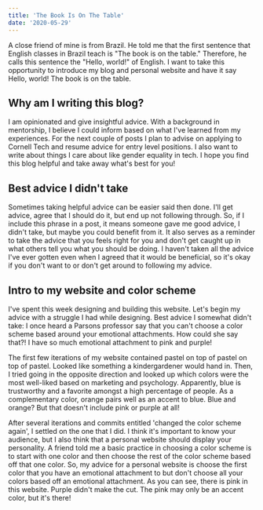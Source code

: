 ```yaml
---
title: 'The Book Is On The Table'
date: '2020-05-29'
---
```



A close friend of mine is from Brazil. He told me that the first sentence that English classes in Brazil teach is "The book is on the table." Therefore, he calls this sentence the "Hello, world!" of English. I want to take this opportunity to introduce my blog and personal website and have it say Hello, world! The book is on the table.

## Why am I writing this blog?
I am opinionated and give insightful advice. With a background in mentorship, I believe I could inform based on what I've learned from my experiences. For the next couple of posts I plan to advise on applying to Cornell Tech and resume advice for entry level positions. I also want to write about things I care about like gender equality in tech. I hope you find this blog helpful and take away what's best for you!

## Best advice I didn't take
Sometimes taking helpful advice can be easier said then done. I'll get advice, agree that I should do it, but end up not following through. So, if I include this phrase in a post, it means someone gave me good advice, I didn't take, but maybe you could benefit from it. It also serves as a reminder to take the advice that you feels right for you and don't get caught up in what others tell you what you should be doing. I haven't taken all the advice I've ever gotten even when I agreed that it would be beneficial, so it's okay if you don't want to or don't get around to following my advice.

## Intro to my website and color scheme

I've spent this week designing and building this website. Let's begin my advice with a struggle I had while designing. Best advice I somewhat didn't take: I once heard a Parsons professor say that you can't choose a color scheme based around your emotional attachments. How could she say that?! I have so much emotional attachment to pink and purple! 

The first few iterations of my website contained pastel on top of pastel on top of pastel. Looked like something a kindergardener would hand in. Then, I tried going in the opposite direction and looked up which colors were the most well-liked based on marketing and psychology. Apparently, blue is trustworthy and a favorite amongst a high percentage of people. As a complementary color, orange pairs well as an accent to blue. Blue and orange? But that doesn't include pink or purple at all!

After several iterations and commits entitled 'changed the color scheme again', I settled on the one that I did. I think it's important to know your audience, but I also think that a personal website should display your personality. A friend told me a basic practice in choosing a color scheme is to start with one color and then choose the rest of the color scheme based off that one color. So, my advice for a personal website is choose the first color that you have an emotional attachment to but don't choose all your colors based off an emotional attachment. As you can see, there is pink in this website. Purple didn't make the cut. The pink may only be an accent color, but it's there!
